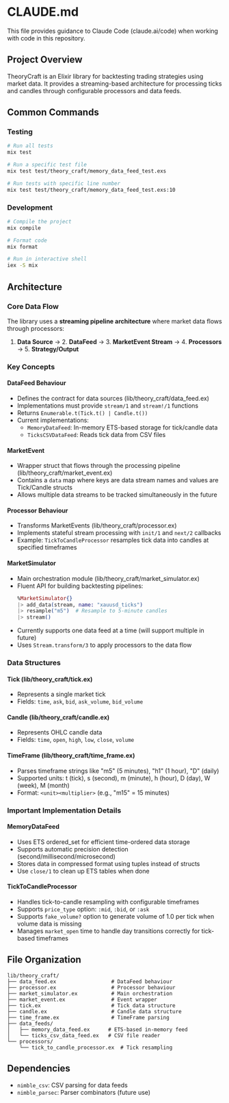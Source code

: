 # CLAUDE.md

This file provides guidance to Claude Code (claude.ai/code) when working with code in this repository.

## Project Overview

TheoryCraft is an Elixir library for backtesting trading strategies using market data. It provides a streaming-based architecture for processing ticks and candles through configurable processors and data feeds.

## Common Commands

### Testing
```bash
# Run all tests
mix test

# Run a specific test file
mix test test/theory_craft/memory_data_feed_test.exs

# Run tests with specific line number
mix test test/theory_craft/memory_data_feed_test.exs:10
```

### Development
```bash
# Compile the project
mix compile

# Format code
mix format

# Run in interactive shell
iex -S mix
```

## Architecture

### Core Data Flow

The library uses a **streaming pipeline architecture** where market data flows through processors:

1. **Data Source** → 2. **DataFeed** → 3. **MarketEvent Stream** → 4. **Processors** → 5. **Strategy/Output**

### Key Concepts

#### DataFeed Behaviour
- Defines the contract for data sources (lib/theory_craft/data_feed.ex)
- Implementations must provide `stream/1` and `stream!/1` functions
- Returns `Enumerable.t(Tick.t() | Candle.t())`
- Current implementations:
  - `MemoryDataFeed`: In-memory ETS-based storage for tick/candle data
  - `TicksCSVDataFeed`: Reads tick data from CSV files

#### MarketEvent
- Wrapper struct that flows through the processing pipeline (lib/theory_craft/market_event.ex)
- Contains a `data` map where keys are data stream names and values are Tick/Candle structs
- Allows multiple data streams to be tracked simultaneously in the future

#### Processor Behaviour
- Transforms MarketEvents (lib/theory_craft/processor.ex)
- Implements stateful stream processing with `init/1` and `next/2` callbacks
- Example: `TickToCandleProcessor` resamples tick data into candles at specified timeframes

#### MarketSimulator
- Main orchestration module (lib/theory_craft/market_simulator.ex)
- Fluent API for building backtesting pipelines:
  ```elixir
  %MarketSimulator{}
  |> add_data(stream, name: "xauusd_ticks")
  |> resample("m5")  # Resample to 5-minute candles
  |> stream()
  ```
- Currently supports one data feed at a time (will support multiple in future)
- Uses `Stream.transform/3` to apply processors to the data flow

### Data Structures

#### Tick (lib/theory_craft/tick.ex)
- Represents a single market tick
- Fields: `time`, `ask`, `bid`, `ask_volume`, `bid_volume`

#### Candle (lib/theory_craft/candle.ex)
- Represents OHLC candle data
- Fields: `time`, `open`, `high`, `low`, `close`, `volume`

#### TimeFrame (lib/theory_craft/time_frame.ex)
- Parses timeframe strings like "m5" (5 minutes), "h1" (1 hour), "D" (daily)
- Supported units: t (tick), s (second), m (minute), h (hour), D (day), W (week), M (month)
- Format: `<unit><multiplier>` (e.g., "m15" = 15 minutes)

### Important Implementation Details

#### MemoryDataFeed
- Uses ETS ordered_set for efficient time-ordered data storage
- Supports automatic precision detection (second/millisecond/microsecond)
- Stores data in compressed format using tuples instead of structs
- Use `close/1` to clean up ETS tables when done

#### TickToCandleProcessor
- Handles tick-to-candle resampling with configurable timeframes
- Supports `price_type` option: `:mid`, `:bid`, or `:ask`
- Supports `fake_volume?` option to generate volume of 1.0 per tick when volume data is missing
- Manages `market_open` time to handle day transitions correctly for tick-based timeframes

## File Organization

```
lib/theory_craft/
├── data_feed.ex                  # DataFeed behaviour
├── processor.ex                  # Processor behaviour
├── market_simulator.ex           # Main orchestration
├── market_event.ex               # Event wrapper
├── tick.ex                       # Tick data structure
├── candle.ex                     # Candle data structure
├── time_frame.ex                 # TimeFrame parsing
├── data_feeds/
│   ├── memory_data_feed.ex      # ETS-based in-memory feed
│   └── ticks_csv_data_feed.ex   # CSV file reader
└── processors/
    └── tick_to_candle_processor.ex  # Tick resampling
```

## Dependencies

- `nimble_csv`: CSV parsing for data feeds
- `nimble_parsec`: Parser combinators (future use)
